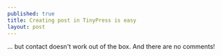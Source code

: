 ```yaml
---
published: true
title: Creating post in TinyPress is easy
layout: post
---
```

... but contact doesn't work out of the box. 
And there are no comments!